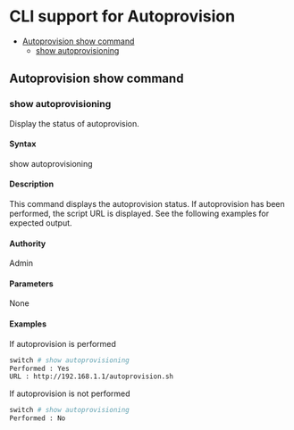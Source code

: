 # CLI support for Autoprovision

- [Autoprovision show command](#autoprovision-show-command)
	- [show autoprovisioning](#show-autoprovisioning)

## Autoprovision show command
### show autoprovisioning
Display the status of autoprovision.
#### Syntax
show autoprovisioning

#### Description
This command displays the autoprovision status. If autoprovision has been performed, the script URL is displayed. See the following examples for expected output.

#### Authority
Admin

#### Parameters
None

#### Examples
If autoprovision is performed
```bash
switch # show autoprovisioning
Performed : Yes
URL : http://192.168.1.1/autoprovision.sh
```
If autoprovision is not performed
```bash
switch # show autoprovisioning
Performed : No
```
